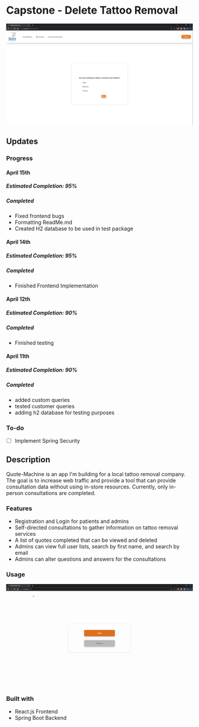 # Capstone - Delete Tattoo Removal



<div>
  <kbd>
    <img src="Delete-Dashboard.PNG" />
  </kbd>
</div>

## Updates

### Progress
#### April 15th
##### Estimated Completion: 95%
##### Completed
- Fixed frontend bugs
- Formatting ReadMe.md
- Created H2 database to be used in test package

#### April 14th
##### Estimated Completion: 95%
##### Completed
- Finished Frontend Implementation

#### April 12th
##### Estimated Completion: 90%
##### Completed
- Finished testing

#### April 11th
##### Estimated Completion: 90%
##### Completed
- added custom queries
- tested customer queries
- adding h2 database for testing purposes

### To-do
- [ ] Implement Spring Security
## Description

Quote-Machine is an app I'm building for a local tattoo removal company. The goal is to increase web traffic and provide
a tool that can provide consultation data without using in-store resources. Currently, only in-person consultations are completed.


### Features

- Registration and Login for patients and admins
- Self-directed consultations to gather information on tattoo removal services
- A list of quotes completed that can be viewed and deleted
- Admins can view full user lists, search by first name, and search by email
- Admins can alter questions and answers for the consultations

### Usage
![gif](Hnet-image.gif)

### Built with

- React.js Frontend
- Spring Boot Backend







